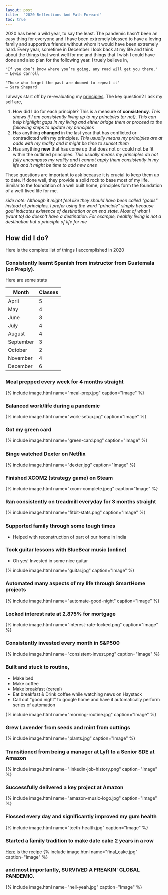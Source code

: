 ```yaml
---
layout: post
title:  "2020 Reflections And Path Forward"
toc: true
---
```

2020 has been a wild year, to say the least. The pandemic hasn't been an easy thing for everyone and I have been extremely blessed to have a loving family and supportive friends without whom it would have been extremely hard.
Every year, sometime in December I look back at my life and think about the things that went well for me and things that I wish I could have done and also plan for the following year. I truely believe in,
```
"If you don’t know where you’re going, any road will get you there."
– Lewis Carroll

"Those who forget the past are doomed to repeat it"
― Sara Shepard
```

I always start off by re-evaluating my [principles](https://blog.nishantrayan.com/2019/02/18/principles.html). The key question2 I ask my self are,

1. How did I do for each principle? This is a measure of **consistency**. _This shows if I am consistently living up to my principles (or not). This can help highlight gaps in my living and either bridge them or proceed to the following steps to update my principles_ 
1. Has anything **changed** in the last year that has conflicted or contradicted with my principles. _This usually means my principles are at odds with my reality and it might be time to sunset them_
1. Has anything **new** that has come up that does not or could not be fit within the outlined principles. _This usually means my principles do not fully encompass my reality and I cannot apply them consistently in my life and it might be time to add new ones_

These questions are important to ask because it is crucial to keep them up to date. If done well, they provide a solid rock to base most of my life. Similar to the foundation of a well built home, principles form the foundation of a well-lived life for me.

_side note: Although it might feel like they should have been called "goals" instead of principles, I prefer using the word "principle" simply because goal indicates existence of destination or an end state. Most of what I (want to) do doesn't have a destination. For example, healthy living is not a destination but a principle of life for me_ 

## How did I do?

Here is the complete list of things I accomplished in 2020

### Consistently learnt Spanish from instructor from Guatemala (on Preply). 
Here are some stats
   
|Month   | Classes   |
|--------|-----------|
|April   |  5|
|May     |  4|
|June    |  3|
|July    |  4|
|August  |  4|
|September  |  3|
|October    |  2|
|November   |  4|
|December   |  6|

### Meal prepped every week for 4 months straight

{% include image.html name="meal-prep.jpg" caption="Image" %}

### Balanced work/life during a pandemic

{% include image.html name="work-setup.jpg" caption="Image" %}
   
### Got my green card 
   
{% include image.html name="green-card.png" caption="Image" %}

### Binge watched Dexter on Netflix

{% include image.html name="dexter.jpg" caption="Image" %}

### Finished XCOM2 (strategy game) on Steam

{% include image.html name="xcom-complete.jpeg" caption="Image" %}

### Ran consistently on treadmill everyday for 3 months straight

{% include image.html name="fitbit-stats.png" caption="Image" %}

### Supported family through some tough times
   * Helped with reconstruction of part of our home in India
   
### Took guitar lessons with BlueBear music (online)
   * Oh yes! Invested in some nice guitar
   
{% include image.html name="guitar.jpg" caption="Image" %}

### Automated many aspects of my life through SmartHome projects

{% include image.html name="automate-good-night" caption="Image" %}

### Locked interest rate at 2.875% for mortgage

{% include image.html name="interest-rate-locked.png" caption="Image" %}

### Consistently invested every month in S&P500

{% include image.html name="consistent-invest.png" caption="Image" %}

### Built and stuck to routine,
 * Make bed
 * Make coffee
 * Make breakfast (cereal)
 * Eat breakfast & Drink coffee while watching news on Haystack
 * Call out "good night" to google home and have it automatically perform series of automation 
   

{% include image.html name="morning-routine.jpg" caption="Image" %}

### Grew Lavender from seeds and mint from cuttings 
   
{% include image.html name="plants.jpg" caption="Image" %}

### Transitioned from being a manager at Lyft to a Senior SDE at Amazon

{% include image.html name="linkedin-job-history.png" caption="Image" %}

### Successfully delivered a key project at Amazon
   
{% include image.html name="amazon-music-logo.jpg" caption="Image" %}

### Flossed every day and significantly improved my gum health

{% include image.html name="teeth-health.jpg" caption="Image" %}

### Started a family tradition to make date cake 2 years in a row

[Here](https://blog.nishantrayan.com/2019/12/31/date-cake-recipe.html) is the recipe
{% include image.html name="final_cake.jpg" caption="Image" %}

### and most importantly, **SURVIVED A FREAKIN' GLOBAL PANDEMIC.**

{% include image.html name="hell-yeah.jpg" caption="Image" %}